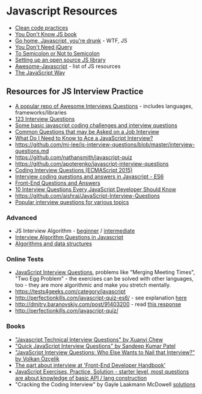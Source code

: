 # Javascript Resources
- [Clean code practices](https://github.com/ryanmcdermott/clean-code-javascript)
- [You Don't Know JS book](https://github.com/getify/You-Dont-Know-JS)
- [Go home, Javascript, you're drunk](https://github.com/denysdovhan/wtfjs) - WTF, JS
- [You Don't Need jQuery](https://github.com/oneuijs/You-Dont-Need-jQuery/blob/master/README.md)
- [To Semicolon or Not to Semicolon](https://medium.com/@kentcdodds/semicolons-in-javascript-a-preference-dd8fc8b80895)
- [Setting up an open source JS library](https://gist.github.com/deadcoder0904/58d821cf07b1d943e3846971d0cc4497)
- [Awesome-Javascript](https://github.com/sorrycc/awesome-javascript) - list of JS resources
- [The JavaScript Way](https://github.com/bpesquet/thejsway)


## Resources for JS Interview Practice
- [A popular repo of Awesome Interviews Questions](https://github.com/MaximAbramchuck/awesome-interview-questions) - includes languages, frameworks/libraries
- [123 Interview Questions](https://github.com/nishant8BITS/123-Essential-JavaScript-Interview-Question)
- [Some basic javascript coding challenges and interview questions](https://github.com/kolodny/exercises)
- [Common Questions that may be Asked on a Job Interview](https://github.com/malachaifrazier/JavaScript-Interview-Questions)
- [What Do I Need to Know to Ace a JavaScript Interview?](https://github.com/adam-s/js-interview-review)
- https://github.com/mi-lee/js-interview-questions/blob/master/interview-questions.md
- https://github.com/nathansmith/javascript-quiz
- https://github.com/apoterenko/javascript-interview-questions
- [Coding Interview Questions (ECMAScript 2015)](https://github.com/HIROSN/coding-interviews-es6)
- [Interview coding questions and answers in Javascript - ES6](https://github.com/mkshen/code-problems-solutions)
- [Front-End Questions and Answers](http://www.thatjsdude.com/interview/index.html)
- [10 Interview Questions Every JavaScript Developer Should Know](https://medium.com/javascript-scene/10-interview-questions-every-javascript-developer-should-know-6fa6bdf5ad95#.i5mgmc4m0)
- https://github.com/aishraj/JavaScript-Interview-Questions
- [Popular interview questions for various topics](https://github.com/kennymkchan/interview-questions-in-javascript)



### Advanced
- JS Interview Algorithm - [beginner](http://www.thatjsdude.com/interview/js1.html) / [intermediate](http://www.thatjsdude.com/interview/js2.html)
- [Interview Algorithm Questions in Javascript](https://github.com/kensterz/interview-questions-in-javascript)
- [Algorithms and data structures](https://github.com/vinnyoodles/algorithms)



### Online Tests
- [JavaScript Interview Questions](https://www.interviewcake.com/javascript-interview-questions), problems like "Merging Meeting Times", "Two Egg Problem" - the exercises can be solved with other languages, too - they are more algorithmic and make you stretch mentally.
- https://tests4geeks.com/category/javascript
- http://perfectionkills.com/javascript-quiz-es6/ - see explanation [here](https://gist.github.com/DmitrySoshnikov/3928607cb8fdba42e712)
- http://dmitry.baranovskiy.com/post/91403200 - read [this response](https://www.nczonline.net/blog/2010/01/26/answering-baranovskiys-javascript-quiz/)
- http://perfectionkills.com/javascript-quiz/



### Books
- ["Javascript Technical Interview Questions" by Xuanyi Chew](https://leanpub.com/jsinterviewquestions)
- ["Quick JavaScript Interview Questions" by Sandeep Kumar Patel](https://leanpub.com/quickjavascriptinterviewquestions)
- ["JavaScript Interview Questions: Who Else Wants to Nail that Interview?" by Volkan Özçelik](https://o2js.com/assets/javascript-interview-questions.pdf)
- [The part about interview at 'Front-End Developer Handbook'](https://www.frontendhandbook.com/practice/interview-q.html)
- [JavaScript Exercises, Practice, Solution - starter level, most questions are about knowledge of basic API / lang construction](http://www.w3resource.com/javascript-exercises/)
- "Cracking the Coding Interview" by Gayle Laakmann McDowell [solutions](https://github.com/careercup/CtCI-6th-Edition)
